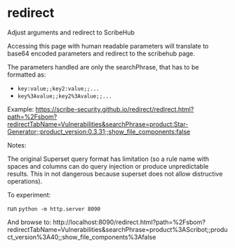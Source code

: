 # redirect
Adjust arguments and redirect to ScribeHub

Accessing this page with human readable parameters will translate to base64 encoded parameters and redirect to the scribehub page.

The parameters handled are only the searchPhrase, that has to be formatted as:
- `key:value;;key2:value;;...`
- `key%3Avalue;;key2%3Avalue;;...`

Example:
https://scribe-security.github.io/redirect/redirect.html?path=%2Fsbom?redirectTabName=Vulnerabilities&searchPhrase=product:Star-Generator;;product_version:0.3.31;;show_file_components:false

Notes:

The original Superset query format has limitation (so a rule name with spaces and columns can do query injection or produce unpredictable results. This in not dangerous because superset does not allow distructive operations).

To experiment:

run `python -m http.server 8090`

And browse to:
http://localhost:8090/redirect.html?path=%2Fsbom?redirectTabName=Vulnerabilities&searchPhrase=product%3AScribot;;product_version%3A40;;show_file_components%3Afalse


